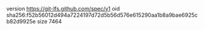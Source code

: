 version https://git-lfs.github.com/spec/v1
oid sha256:f52b56012d494a7224197d72d5b56d576e615290aa1b8a9bae6925cb82d9925e
size 7464
